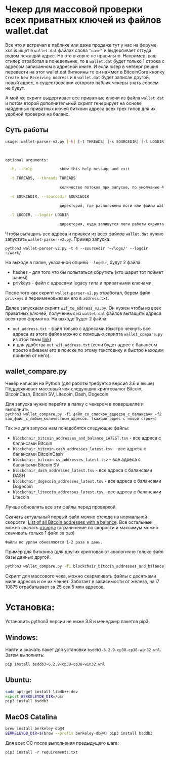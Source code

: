 # Чекер для массовой проверки всех приватных ключей из файлов wallet.dat

Все что я встречал в паблике или даже продаже тут у нас на форуме xss.is ищет в `wallet.dat` файлах слова `"name"` и выдергивает оттуда рядом лежащий адрес.
Но это в корне не правильно. Например, ваш стилер отработал в понедельник, то в `wallet.dat` будет только 1 строка с адресом записанном в адресной книге.
И если юзер в четверг решил перевести на этот wallet.dat биткоины то он нажмет в BitcoinCore кнопку `Create New Receiving Address` и в `wallet.dat` будет записан другой, новый адрес, о существовании которого паблик чекеры знать совсем не будут. 

А мой же скрипт выдергивает все приватные ключи из файла `wallet.dat` и потом второй дополнительный скрипт генерирует на основе найденных приватных кючей биткоин адреса всех трех типов для их удобной проверки на баланс.

## Суть работы

```bash
usage: wallet-parser-v2.py [-h] [-t THREADS] [-s SOURCEDIR] [-l LOGDIR]

  

optional arguments:

  -h, --help            show this help message and exit

  -t THREADS, --threads THREADS

                        количество потоков при запуске, по умолчанию 4

  -s SOURCEDIR, --sourcedir SOURCEDIR

                        директория, где расположены логи или файлы wallet.dat

  -l LOGDIR, --logdir LOGDIR

                        директория, куда запишутся логи работы скрипта: HASHES_LOG и PRIVKEY_LOG
```

Чтобы вытащить все адреса и привкеи из всех файлов `wallet.dat` нужно запустить `wallet-parser-v2.py`. Пример запуска:

`python3 wallet-parser-v2.py -t 4 --sourcedir '~/logs/' --logdir ~/work/`

На выходе в папке, указанной опцией `--logdir`, будут 2 файла:
 - hashes - для того что бы попытаться сбрутить (кто шарит тот поймет зачем)
 - privkeys - файл с адресами legacy типа и приватными ключами.

После того как скрипт `wallet-parser-v2.py` отработал, берем файл `privkeys` и переименовываем его в `address.txt`.

Далее запускаем скрипт `wif_to_address_v2.py`. Он нужен чтобы из всех приватных ключей, полученных из `wallet.dat` файлов вытащить адреса всех трех форматов. На выходе будет 2 файла:
 - `out_address.txt` - файл только с адресами (быстро чекнуть все адреса из этого файла можно с помощью скрипта `wallet_compare.py` из этой темы [link](https://xss.is/threads/51535/))
 - и для удобства `out_wif_address.txt` (если будет адрес с балансом просто вбиваем его в поиске по этому текстовику и быстро находим привкей от него).

## wallet_compare.py

Чекер написан на Python (для работы требуется версия 3.6 и выше)  
Поддерживает массовый чек следующих криптовалют Bitcoin, BitcoinCash, Bitcoin SV, Litecoin, Dash, Dogecoin  
  
Для запуска нужно перейти в папку с чекером в повершелле и выполнить  
`python3 wallet_compare.py -f1 файл_со_списком_адресов_с_балансами -f2 ваш_файл_с_любым_количеством_адресов. (каждый адрес с новой строки)`  

Так же для запуска нам понадобятся следующие файлы:

 - `blockchair_bitcoin_addresses_and_balance_LATEST.tsv` - все адреса с балансами Bitcoin
 - `blockchair_bitcoin-cash_addresses_latest.tsv `- все адреса с балансами BitcoinCash
 - `blockchair_bitcoin-sv_addresses_latest.tsv` - все адреса с балансами Bitcoin SV
 - `blockchair_dash_addresses_latest.tsv` - все адреса с балансами DASH
 - `blockchair_dogecoin_addresses_latest.tsv` - все адреса с балансами Dogecoin  
 - `blockchair_litecoin_addresses_latest.tsv` - все адреса с балансами Litecoin  
  
Лучше обновлять все эти файлы перед проверкой.  
  
Скачать актуальный первый файл можно отсюда на нормальной скорости: [List of all Bitcoin addresses with a balance](http://addresses.loyce.club/?C=M;O=D). Все остальные можно скачать [отсюда](https://gz.blockchair.com) (ограничение по скорости и максимум можно скачивать только 1 файл за раз)  

	Файлы по урлам обновляются 1-2 раза в день.  

Пример для биткоина (для других криптовалют аналогично только файл базы данных другой.

```bash
python3 wallet_compare.py -f1 blockchair_bitcoin_addresses_and_balance_LATEST.tsv -f2 файл_с_адресами_которые_хотите_чекнуть_на_баланс.txt
```

Скрипт для массового чека, можно скармливать файлы с десятками милн адресов и он их чекнет. Заботает в зависимости от железа, на i7 10875 отрабатывает за 25 сек 5 млн адресов.

# Установка:

Установить python3 версии не ниже 3.8 и менеджер пакетов pip3.

## Windows:

Найти и скачать пакет для установки `bsddb3-6.2.9-cp38-cp38-win32.whl`. Затем выполнить:

```bash
pip install bsddb3-6.2.9-cp38-cp38-win32.whl
```

## Ubuntu:
```bash
sudo apt-get install libdb++-dev
export BERKELEYDB_DIR=/usr
pip3 install bsddb3
```

## MacOS Catalina

```bash
brew install berkeley-db@4
BERKELEYDB_DIR=$(brew --prefix berkeley-db@4) pip3 install bsddb3
```

Для всех ОС после выполнения предыдущего шага:

```pip3 install -r requirements.txt```

